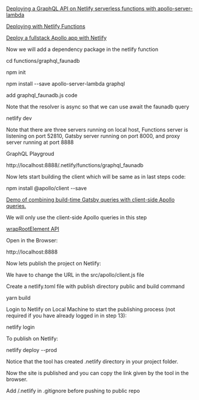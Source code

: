 [Deploying a GraphQL API on Netlify serverless functions with apollo-server-lambda](https://egghead.io/lessons/apollo-deploying-a-graphql-api-on-netlify-serverless-functions-with-apollo-server-lambda)

[Deploying with Netlify Functions](https://www.apollographql.com/docs/apollo-server/deployment/netlify/)

[Deploy a fullstack Apollo app with Netlify](https://www.apollographql.com/blog/deploy-a-fullstack-apollo-app-with-netlify-45a7dfd51b0b/)

Now we will add a dependency package in the netlify function

cd functions/graphql_faunadb

npm init

npm install --save apollo-server-lambda graphql

add graphql_faunadb.js code

Note that the resolver is async so that we can use await the faunadb query

netlify dev

Note that there are three servers running on local host, Functions server is listening on port 52810, Gatsby server running on port 8000, and proxy server running at port 8888

GraphQL Playgroud 

http://localhost:8888/.netlify/functions/graphql_faunadb

Now lets start building the client which will be same as in last steps code:

npm install @apollo/client --save

[Demo of combining build-time Gatsby queries with client-side Apollo queries.](https://github.com/jlengstorf/gatsby-with-apollo)

We will only use the client-side Apollo queries in this step

[wrapRootElement API](https://www.gatsbyjs.com/docs/browser-apis/#wrapRootElement)

Open in the Browser:

http://localhost:8888

Now lets publish the project on Netlify:

We have to change the URL in the src/apollo/client.js file

Create a netlify.toml file with publish directory public and build command

yarn build

Login to Netlify on Local Machine to start the publishing process (not required if you have already logged in in step 13):

netlify login

To publish on Netlify:

netlify deploy --prod

Notice that the tool has created .netlify directory in your project folder.

Now the site is published and you can copy the link given by the tool in the browser.

Add /.netlify in .gitignore before pushing to public repo
